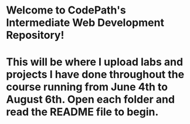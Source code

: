 ﻿# Welcome to CodePath's Intermediate Web Development Repository!
# This will be where I upload labs and projects I have done throughout the course running from June 4th to August 6th. Open each folder and read the README file to begin. 
